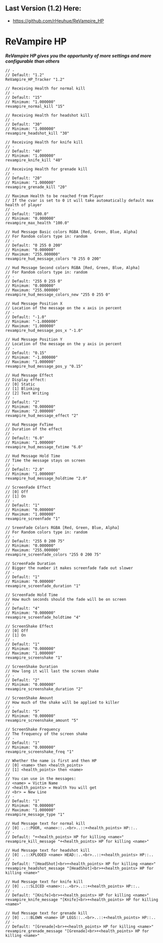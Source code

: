 ## Last Version (1.2) Here:
- https://github.com/rHeuhue/ReVampire_HP

# ReVampire HP

***ReVampire HP gives you the opportunity of more settings and more configurable than others***

 	// -
	// Default: "1.2"
	ReVampire_HP_Tracker "1.2"

	// Receiving Health for normal kill
	// -
	// Default: "15"
	// Minimum: "1.000000"
	revampire_normal_kill "15"

	// Receiving Health for headshot kill
	// -
	// Default: "30"
	// Minimum: "1.000000"
	revampire_headshot_kill "30"

	// Receiving Health for knife kill
	// -
	// Default: "40"
	// Minimum: "1.000000"
	revampire_knife_kill "40"

	// Receiving Health for grenade kill
	// -
	// Default: "20"
	// Minimum: "1.000000"
	revampire_grenade_kill "20"

	// Maximum Health to be reached from Player
	// If the cvar is set to 0 it will take automatically default max health of player
	// -
	// Default: "100.0"
	// Minimum: "0.000000"
	revampire_max_health "100.0"

	// Hud Message Basic colors RGBA [Red, Green, Blue, Alpha]
	// For Random colors type in: random
	// -
	// Default: "0 255 0 200"
	// Minimum: "0.000000"
	// Maximum: "255.000000"
	revampire_hud_message_colors "0 255 0 200"

	// Hud Message Second colors RGBA [Red, Green, Blue, Alpha]
	// For Random colors type in: random
	// -
	// Default: "255 0 255 0"
	// Minimum: "0.000000"
	// Maximum: "255.000000"
	revampire_hud_message_colors_new "255 0 255 0"

	// Hud Message Position X
	// Location of the message on the x axis in percent
	// -
	// Default: "-1.0"
	// Minimum: "-1.000000"
	// Maximum: "1.000000"
	revampire_hud_message_pos_x "-1.0"

	// Hud Message Position Y
	// Location of the message on the y axis in percent
	// -
	// Default: "0.15"
	// Minimum: "-1.000000"
	// Maximum: "1.000000"
	revampire_hud_message_pos_y "0.15"

	// Hud Message Effect
	// Display effect:
	// [0] Static
	// [1] Blinking
	// [2] Text Writing
	// -
	// Default: "2"
	// Minimum: "0.000000"
	// Maximum: "2.000000"
	revampire_hud_message_effect "2"

	// Hud Message FxTime
	// Duration of the effect
	// -
	// Default: "6.0"
	// Minimum: "1.000000"
	revampire_hud_message_fxtime "6.0"

	// Hud Message Hold Time
	// Time the message stays on screen
	// -
	// Default: "2.0"
	// Minimum: "1.000000"
	revampire_hud_message_holdtime "2.0"

	// ScreenFade Effect
	// [0] Off
	// [1] On
	// -
	// Default: "1"
	// Minimum: "0.000000"
	// Maximum: "1.000000"
	revampire_screenfade "1"

	// SreenFade Colors RGBA [Red, Green, Blue, Alpha]
	// For Random colors type in: random
	// -
	// Default: "255 0 200 75"
	// Minimum: "0.000000"
	// Maximum: "255.000000"
	revampire_screenfade_colors "255 0 200 75"

	// ScreenFade Duration
	// Bigger the number it makes screenfade fade out slower
	// -
	// Default: "1"
	// Minimum: "0.000000"
	revampire_screenfade_duration "1"

	// ScreenFade Hold Time
	// How much seconds should the fade will be on screen
	// -
	// Default: "4"
	// Minimum: "0.000000"
	revampire_screenfade_holdtime "4"

	// ScreenShake Effect
	// [0] Off
	// [1] On
	// -
	// Default: "1"
	// Minimum: "0.000000"
	// Maximum: "1.000000"
	revampire_screenshake "1"

	// ScreenShake Duration
	// How long it will last the screen shake
	// -
	// Default: "2"
	// Minimum: "0.000000"
	revampire_screenshake_duration "2"

	// ScreenShake Amount
	// How much of the shake will be applied to killer
	// -
	// Default: "5"
	// Minimum: "0.000000"
	revampire_screenshake_amount "5"

	// ScreenShake Frequency
	// The frequency of the screen shake
	// -
	// Default: "1"
	// Minimum: "0.000000"
	revampire_screenshake_freq "1"

	// Whether the name is first and then HP
	// [0] <name> then <health_points>
	// [1] <health_points> then <name>
	// 
	// You can use in the messages:
	// <name> = Victim Name
	// <health_points> = Health You will get
	// <br> = New Line
	// -
	// Default: "1"
	// Minimum: "0.000000"
	// Maximum: "1.000000"
	revampire_message_type "1"

	// Hud Message text for normal kill
	// [0] ..::POOR, <name>::..<br>..::+<health_points> HP::..
	// -
	// Default: "+<health_points> HP for killing <name>"
	revampire_kill_message "+<health_points> HP for killing <name>"

	// Hud Message text for headshot kill
	// [0] ..::XPLODED <name> HEAD::..<br>..::+<health_points> HP::..
	// -
	// Default: "[HeadShot]<br>+<health_points> HP for killing <name>"
	revampire_headshot_message "[HeadShot]<br>+<health_points> HP for killing <name>"

	// Hud Message text for knife kill
	// [0] ..::SLICED <name>::..<br>..::+<health_points> HP::..
	// -
	// Default: "[Knife]<br>+<health_points> HP for killing <name>"
	revampire_knife_message "[Knife]<br>+<health_points> HP for killing <name>"

	// Hud Message text for grenade kill
	// [0] ..::BLOWN <name> UP LEGS::..<br>..::+<health_points> HP::..
	// -
	// Default: "[Grenade]<br>+<health_points> HP for killing <name>"
	revampire_grenade_message "[Grenade]<br>+<health_points> HP for killing <name>"
